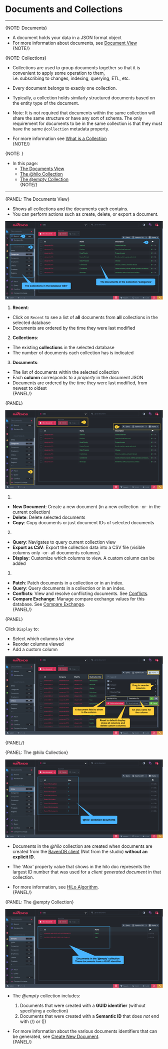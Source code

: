 ﻿# Documents and Collections
---

{NOTE: Documents}

* A document holds your data in a JSON format object  
* For more information about documents, see [Document View](../../../studio/database/documents/document-view)  
{NOTE/}

{NOTE: Collections}

* Collections are used to group documents together so that it is convenient to apply some operation to them,  
  i.e. subscribing to changes, indexing, querying, ETL, etc.  

* Every document belongs to exactly one collection.  

* Typically, a collection holds similarly structured documents based on the entity type of the document.  

* Note: It is not required that documents within the same collection will share the same structure or have any sort of schema. The only requirement for documents to be in the same collection is that they must have the same `@collection` metadata property.  

* For more information see [What is a Collection](../../../client-api/faq/what-is-a-collection)  
{NOTE/}

{NOTE: }

* In this page:  
  * [The Documents View](../../../studio/database/documents/documents-and-collections#the-documents-view)  
  * [The @hilo Collection](../../../studio/database/documents/documents-and-collections#the-@hilo-collection)  
  * [The @empty Collection](../../../studio/database/documents/documents-and-collections#the-@empty-collection)  
{NOTE/}

---

{PANEL: The Documents View}  

* Shows all collections and the documents each contains.  
* You can perform actions such as create, delete, or export a document.  

![Figure 1. Documents and Collections](images/documents-and-collections-1.png "Collection 'Categories'")

1.  **Recent**:  
  *  Click on `Recent` to see a list of **all** documents from **all** collections in the selected database  
  *  Documents are ordered by the time they were last modified  

2.  **Collections**:  
  *  The existing **collections** in the selected database  
  *  The number of documents each collection has is indicated  

3.  **Documents**:  
  *  The list of documents within the selected collection  
  *  Each **column** corresponds to a _property_ in the document JSON  
  *  Documents are ordered by the time they were last modified, from newest to oldest  
{PANEL/}

{PANEL}  

![Figure 2. Actions](images/documents-and-collections-2.png "Actions")

1.  
  * **New Document**: Create a new document (in a new collection -or- in the current collection)  
  * **Delete**: Delete selected documents  
  * **Copy**: Copy documents or just document IDs of selected documents  

2.  
  *  **Query**: Navigates to query current collection view  
  *  **Export as CSV**: Export the collection data into a CSV file (visible columns only -or- all documents columns)  
  *  **Display**: Customize which columns to view. A custom column can be added  

3.  
  * **Patch**: Patch documents in a collection or in an index.  
  * **Query**: Query documents in a collection or in an index.  
  * **Conflicts**: View and resolve conflicting documents. See [Conflicts](../../../studio/database/documents/conflicts-view).  
  * **Compare Exchange**: Manage compare exchange values for this database. See [Compare Exchange](../../../client-api/operations/compare-exchange/overview).  
{PANEL/}

{PANEL}  

Click `Display` to:  

* Select which columns to view  
* Reorder columns viewed  
* Add a custom column  


![Figure 3. Manage Displayed Columns](images/documents-and-collections-3.png "Manage Displayed Columns")

{PANEL/}

{PANEL: The @hilo Collection}  

![Figure 4. hilo collection](images/documents-and-collections-4.png "The @hilo Collection")

* Documents in the _@hilo_ collection are created when documents are created from the [RavenDB client](../../../client-api/session/storing-entities) (Not from the studio) **without an explicit ID**.  

* The _'Max'_ property value that shows in the hilo doc represents the largest ID number that was used for a _client generated document_ in that collection.  

* For more information, see [HiLo Algorithm](../../../client-api/document-identifiers/hilo-algorithm).  
{PANEL/}

{PANEL: The @empty Collection}  

![Figure 5. empty collection](images/documents-and-collections-5.png "The @empty Collection")

* The _@empty_ collection includes:  
  1. Documents that were created with a **GUID identifier** (without specifying a collection)  
  2. Documents that were created with a **Semantic ID** that does _not_ end with (/) or (|)  

* For more information about the various documents identifiers that can be generated, 
  see [Create New Document](../../../studio/database/documents/create-new-document#create-new-document).  
{PANEL/}

